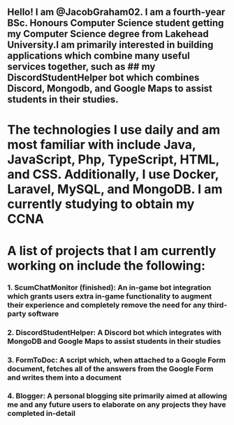 ## Hello! I am @JacobGraham02. I am a fourth-year BSc. Honours Computer Science student getting my Computer Science degree from Lakehead University.I am primarily interested in building applications which combine many useful services together, such as ## my DiscordStudentHelper bot which combines Discord, Mongodb, and Google Maps to assist students in their studies. 

# The technologies I use daily and am most familiar with include Java, JavaScript, Php, TypeScript, HTML, and CSS. Additionally, I use Docker, Laravel, MySQL, and MongoDB. I am currently studying to obtain my CCNA 

# A list of projects that I am currently working on include the following:
 ### 1. ScumChatMonitor (finished): An in-game bot integration which grants users extra in-game functionality to augment their experience and completely remove the need for any third-party software
 ### 2. DiscordStudentHelper: A Discord bot which integrates with MongoDB and Google Maps to assist students in their studies
 ### 3. FormToDoc: A script which, when attached to a Google Form document, fetches all of the answers from the Google Form and writes them into a document
 ### 4. Blogger: A personal blogging site primarily aimed at allowing me and any future users to elaborate on any projects they have completed in-detail
<!---
JacobGraham02/JacobGraham02 is a ✨ special ✨ repository because its `README.md` (this file) appears on your GitHub profile.
You can click the Preview link to take a look at your changes.
--->
